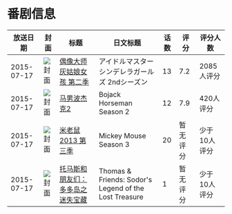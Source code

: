# 番剧信息

|放送日期|封面|标题|日文标题|话数|评分|评分人数|
|---|---|---|---|---|---|---|
|2015-07-17|![封面](https://lain.bgm.tv/pic/cover/c/6d/a9/130231_YPZJn.jpg)|[偶像大师 灰姑娘女孩 第二季](https://bangumi.tv/subject/130231)|アイドルマスター シンデレラガールズ 2ndシーズン|13|7.2|2085人评分|
|2015-07-17|![封面](https://lain.bgm.tv/pic/cover/c/4c/8f/144087_TwhtS.jpg)|[马男波杰克2](https://bangumi.tv/subject/144087)|Bojack Horseman Season 2|12|7.9|420人评分|
|2015-07-17|![封面](https://lain.bgm.tv/pic/cover/c/21/63/168748_xJ4QR.jpg)|[米老鼠2013 第三季](https://bangumi.tv/subject/168748)|Mickey Mouse Season 3|20|暂无评分|少于10人评分|
|2015-07-17|![封面](https://lain.bgm.tv/pic/cover/c/2c/67/223905_99zIi.jpg)|[托马斯和朋友们：多多岛之迷失宝藏](https://bangumi.tv/subject/223905)|Thomas & Friends: Sodor's Legend of the Lost Treasure|1|暂无评分|少于10人评分|
